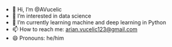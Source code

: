 - 👋 Hi, I’m @AVucelic
- 👀 I’m interested in data science
- 🌱 I’m currently learning machine and deep learning in Python
- 📫 How to reach me: arian.vucelic123@gmail.com
- 😄 Pronouns: he/him

<!---
AVucelic/AVucelic is a ✨ special ✨ repository because its `README.md` (this file) appears on your GitHub profile.
You can click the Preview link to take a look at your changes.
--->
